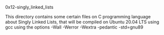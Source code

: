 0x12-singly_linked_lists

This directory contains some certain files on C programming language about Singly Linked Lists, that will be compiled on Ubuntu 20.04 LTS using gcc using the options -Wall -Werror -Wextra -pedantic -std=gnu89
